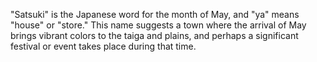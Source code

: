 "Satsuki" is the Japanese word for the month of May, and "ya" means "house" or "store." This name suggests a town where the arrival of May brings vibrant colors to the taiga and plains, and perhaps a significant festival or event takes place during that time.